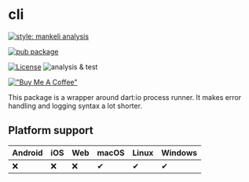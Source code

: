 # cli

[![style: mankeli analysis][mankeli_analysis_badge]][mankeli_analysis_badge_link]

[![pub package][pub_badge]][pub_badge_link]

[![License][license_badge]][license_badge_link]
![analysis & test][analysis_and_test]



[!["Buy Me A Coffee"](https://www.buymeacoffee.com/assets/img/custom_images/orange_img.png)](https://www.buymeacoffee.com/mankeli)


This package is a wrapper around dart:io process runner. It makes error handling and logging syntax a lot shorter.

## Platform support
| Android | iOS | Web   | macOS | Linux | Windows |
|---------|-----|-------|-------|-------|---------|
| :x:     | :x: | :x:   | ✔     | ✔     |  ✔      |




[mankeli_analysis_badge]: https://img.shields.io/badge/style-mankeli__analysis-blue
[mankeli_analysis_badge_link]: https://pub.dev/packages/mankeli_analysis


[license_badge]: https://img.shields.io/badge/license-BSD%203--clause-blue.svg
[license_badge_link]: https://opensource.org/licenses/BSD-3-Clause
[analysis_and_test]: https://github.com/Mankeli-Software/cli/actions/workflows/flutter.yml/badge.svg
[cli_link]: https://pub.dev/packages/cli
[pub_badge]: https://img.shields.io/pub/v/cli.svg
[pub_badge_link]: https://pub.dev/packages/cli


